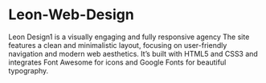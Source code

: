 # Leon-Web-Design
Leon Design1 is a visually engaging and fully responsive agency The site features a clean and minimalistic layout, focusing on user-friendly navigation and modern web aesthetics. It’s built with HTML5 and CSS3 and integrates Font Awesome for icons and Google Fonts for beautiful typography.
